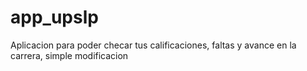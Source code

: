 app_upslp
=========

Aplicacion para poder checar tus calificaciones, faltas y avance en la carrera, simple modificacion

